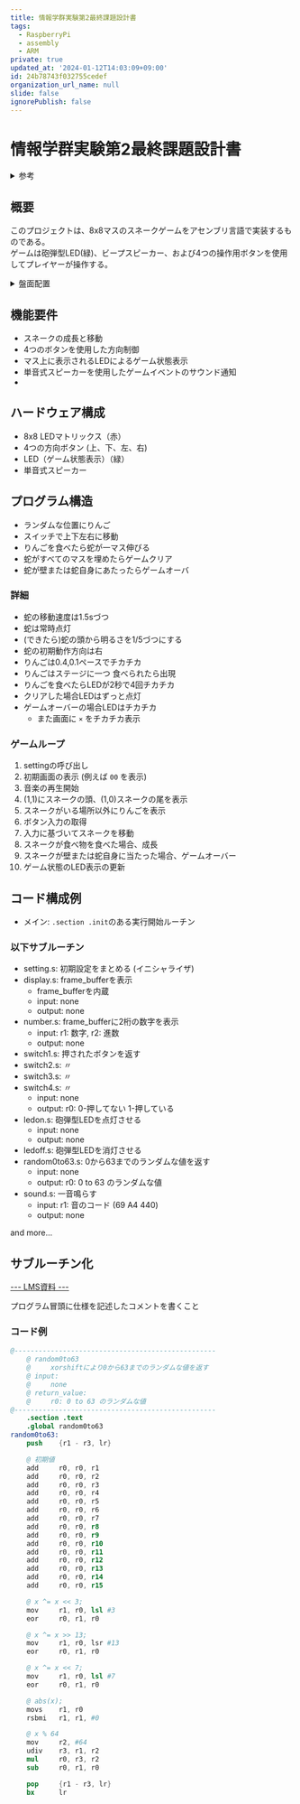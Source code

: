 ```yaml
---
title: 情報学群実験第2最終課題設計書
tags:
  - RaspberryPi
  - assembly
  - ARM
private: true
updated_at: '2024-01-12T14:03:09+09:00'
id: 24b78743f032755cedef
organization_url_name: null
slide: false
ignorePublish: false
---
```


# 情報学群実験第2最終課題設計書

<details><summary>参考</summary>

[PWMで和音](https://ameblo.jp/ringworldengineer/entry-12345071870.html)

</details>

## 概要
このプロジェクトは、8x8マスのスネークゲームをアセンブリ言語で実装するものである。<br>
ゲームは砲弾型LED(緑)、ビープスピーカー、および4つの操作用ボタンを使用してプレイヤーが操作する。
<details><summary>盤面配置</summary>

|       |       |       |       |       |       |       |       |          |       |
| :---: | :---: | :---: | :---: | :---: | :---: | :---: | :---: | :------: | :---: |
|  緑   |       |       |       |       |       |       |       | スピーカ |       |
| 赤00  | 赤01  | 赤02  | 赤03  | 赤04  | 赤05  | 赤06  | 赤07  |          |       |
| 赤10  | 赤11  | 赤12  | 赤13  | 赤14  | 赤15  | 赤16  | 赤17  |          |       |
| 赤20  | 赤21  | 赤22  | 赤23  | 赤24  | 赤25  | 赤26  | 赤27  |          |       |
| 赤30  | 赤31  | 赤32  | 赤33  | 赤34  | 赤35  | 赤36  | 赤37  |          |       |
| 赤40  | 赤41  | 赤42  | 赤43  | 赤44  | 赤45  | 赤46  | 赤47  |          |       |
| 赤50  | 赤51  | 赤52  | 赤53  | 赤54  | 赤55  | 赤56  | 赤57  |          |       |
| 赤60  | 赤61  | 赤62  | 赤63  | 赤64  | 赤65  | 赤66  | 赤67  |  青SW3   | 赤SW4 |
| 赤70  | 赤71  | 赤72  | 赤73  | 赤74  | 赤75  | 赤76  | 赤77  |  黒SW1   | 青SW2 |
</details>

## 機能要件
* スネークの成長と移動
* 4つのボタンを使用した方向制御
* マス上に表示されるLEDによるゲーム状態表示
* 単音式スピーカーを使用したゲームイベントのサウンド通知
* 

## ハードウェア構成
- 8x8 LEDマトリックス（赤）
- 4つの方向ボタン (上、下、左、右)
- LED（ゲーム状態表示）（緑）
- 単音式スピーカー

## プログラム構造
* ランダムな位置にりんご
* スイッチで上下左右に移動
* りんごを食べたら蛇が一マス伸びる
* 蛇がすべてのマスを埋めたらゲームクリア
* 蛇が壁または蛇自身にあたったらゲームオーバ

### 詳細
* 蛇の移動速度は1.5sづつ
* 蛇は常時点灯
* (できたら)蛇の頭から明るさを1/5づつにする
* 蛇の初期動作方向は右
* りんごは0.4,0.1ペースでチカチカ
* りんごはステージに一つ 食べられたら出現
* りんごを食べたらLEDが2秒で4回チカチカ
* クリアした場合LEDはずっと点灯
* ゲームオーバーの場合LEDはチカチカ
  * また画面に `×` をチカチカ表示

### ゲームループ
1. settingの呼び出し
2. 初期画面の表示 (例えば `00` を表示)
3. 音楽の再生開始
4. (1,1)にスネークの頭、(1,0)スネークの尾を表示
5. スネークがいる場所以外にりんごを表示
6. ボタン入力の取得
7. 入力に基づいてスネークを移動
8. スネークが食べ物を食べた場合、成長
9. スネークが壁または蛇自身に当たった場合、ゲームオーバー
10. ゲーム状態のLED表示の更新

## コード構成例
* メイン: `.section .init`のある実行開始ルーチン
### 以下サブルーチン
* setting.s: 初期設定をまとめる (イニシャライザ)
* display.s: frame_bufferを表示
  * frame_bufferを内蔵
  * input:  none
  * output: none
* number.s: frame_bufferに2桁の数字を表示
  * input: r1: 数字, r2: 進数
  * output: none
* switch1.s: 押されたボタンを返す
* switch2.s: 〃
* switch3.s: 〃
* switch4.s: 〃
  * input:  none
  * output: r0: 0-押してない 1-押している
* ledon.s: 砲弾型LEDを点灯させる
  * input:  none
  * output: none
* ledoff.s: 砲弾型LEDを消灯させる
* random0to63.s: 0から63までのランダムな値を返す
  * input: none
  * output: r0: 0 to 63 のランダムな値
* sound.s: 一音鳴らす
  * input: r1: 音のコード (69 A4 440)
  * output: none


and more…

## サブルーチン化
[--- LMS資料 ---](https://lms.kochi-tech.ac.jp/pluginfile.php/207510/mod_resource/content/1/%E3%82%B5%E3%83%95%E3%82%99%E3%83%AB%E3%83%BC%E3%83%81%E3%83%B3.pdf)

プログラム冒頭に仕様を記述したコメントを書くこと
### コード例
```assembly:random0to63.s
@--------------------------------------------------
    @ random0to63
    @     xorshiftにより0から63までのランダムな値を返す
    @ input:
    @     none
    @ return_value:
    @     r0: 0 to 63 のランダムな値
@--------------------------------------------------
    .section .text
    .global random0to63
random0to63:
    push    {r1 - r3, lr}

    @ 初期値
    add     r0, r0, r1
    add     r0, r0, r2
    add     r0, r0, r3
    add     r0, r0, r4
    add     r0, r0, r5
    add     r0, r0, r6
    add     r0, r0, r7
    add     r0, r0, r8
    add     r0, r0, r9
    add     r0, r0, r10
    add     r0, r0, r11
    add     r0, r0, r12
    add     r0, r0, r13
    add     r0, r0, r14
    add     r0, r0, r15

    @ x ^= x << 3;
    mov     r1, r0, lsl #3
    eor     r0, r1, r0

    @ x ^= x >> 13;
    mov     r1, r0, lsr #13
    eor     r0, r1, r0

    @ x ^= x << 7;
    mov     r1, r0, lsl #7
    eor     r0, r1, r0

    @ abs(x);
    movs    r1, r0
    rsbmi   r1, r1, #0

    @ x % 64
    mov     r2, #64
    udiv    r3, r1, r2
    mul     r0, r3, r2
    sub     r0, r1, r0

    pop     {r1 - r3, lr}
    bx      lr
```
